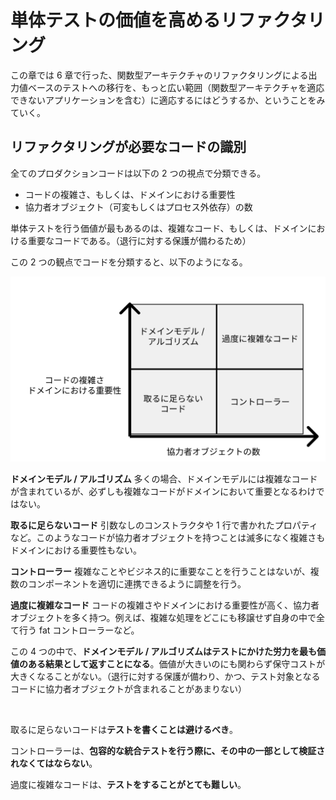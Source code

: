 # 単体テストの価値を高めるリファクタリング

この章では 6 章で行った、関数型アーキテクチャのリファクタリングによる出力値ベースのテストへの移行を、もっと広い範囲（関数型アーキテクチャを適応できないアプリケーションを含む）に適応するにはどうするか、ということをみていく。

## リファクタリングが必要なコードの識別

全てのプロダクションコードは以下の 2 つの視点で分類できる。

- コードの複雑さ、もしくは、ドメインにおける重要性
- 協力者オブジェクト（可変もしくはプロセス外依存）の数

単体テストを行う価値が最もあるのは、複雑なコード、もしくは、ドメインにおける重要なコードである。（退行に対する保護が備わるため）

この 2 つの観点でコードを分類すると、以下のようになる。

![alt text](<スクリーンショット 2025-01-15 0.56.51.png>)

**ドメインモデル / アルゴリズム**
多くの場合、ドメインモデルには複雑なコードが含まれているが、必ずしも複雑なコードがドメインにおいて重要となるわけではない。

**取るに足らないコード**
引数なしのコンストラクタや 1 行で書かれたプロパティなど。このようなコードが協力者オブジェクトを持つことは滅多になく複雑さもドメインにおける重要性もない。

**コントローラー**
複雑なことやビジネス的に重要なことを行うことはないが、複数のコンポーネントを適切に連携できるように調整を行う。

**過度に複雑なコード**
コードの複雑さやドメインにおける重要性が高く、協力者オブジェクトを多く持つ。例えば、複雑な処理をどこにも移譲せず自身の中で全て行う fat コントローラーなど。

この 4 つの中で、**ドメインモデル / アルゴリズムはテストにかけた労力を最も価値のある結果として返すことになる**。価値が大きいのにも関わらず保守コストが大きくなることがない。（退行に対する保護が備わり、かつ、テスト対象となるコードに協力者オブジェクトが含まれることがあまりない）

<br>

取るに足らないコードは**テストを書くことは避けるべき**。

コントローラーは、**包容的な統合テストを行う際に、その中の一部として検証されなくてはならない**。

過度に複雑なコードは、**テストをすることがとても難しい**。
